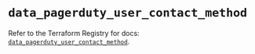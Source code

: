 # `data_pagerduty_user_contact_method`

Refer to the Terraform Registry for docs: [`data_pagerduty_user_contact_method`](https://registry.terraform.io/providers/pagerduty/pagerduty/3.21.1/docs/data-sources/user_contact_method).
